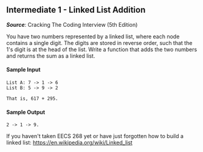 ## Intermediate 1 - Linked List Addition
__*Source*__: Cracking The Coding Interview (5th Edition)

You have two numbers represented by a linked list, where each node contains a
single digit. The digits are stored in reverse order, such that the 1's digit is
at the head of the list. Write a function that adds the two numbers and returns
the sum as a linked list.

#### Sample Input
```
List A: 7 -> 1 -> 6
List B: 5 -> 9 -> 2

That is, 617 + 295.
```

#### Sample Output
```
2 -> 1 -> 9.
```

If you haven't taken EECS 268 yet or have just forgotten how to build a linked list:
https://en.wikipedia.org/wiki/Linked_list
